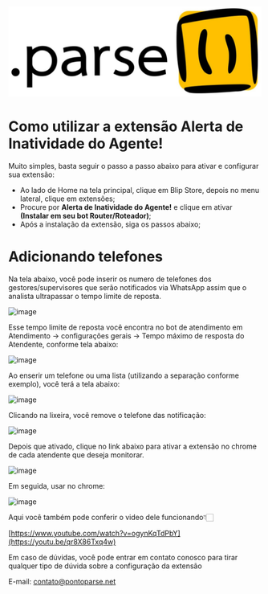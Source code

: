 ![N|Solid](https://raw.githubusercontent.com/Wilkor/img-clonebots/main/logoParseHorizontal.jpeg)


# Como utilizar a extensão Alerta de Inatividade do Agente!

Muito simples, basta seguir o passo a passo abaixo para ativar e configurar sua extensão:

 - Ao lado de Home na tela principal, clique em Blip Store, depois no menu lateral, clique em extensões;
 - Procure por **Alerta de Inatividade do Agente!** e clique em ativar **(Instalar em seu bot Router/Roteador)**;
 - Após a instalação da extensão, siga os passos abaixo;
 
 # Adicionando telefones
 
   Na tela abaixo, você pode inserir os numero de telefones dos gestores/supervisores que serão notificados via WhatsApp assim que o analista ultrapassar o tempo limite de reposta.
   
   ![image](https://github.com/Wilkor/doc-plugin-desk-alert-inactivity-/assets/34819624/c186b70d-8720-4e7f-b8f4-f3237d903f14)
   
   Esse tempo limite de reposta você encontra no bot de atendimento em Atendimento -> configurações gerais -> Tempo máximo de resposta do Atendente, conforme tela abaixo:
   
   ![image](https://github.com/Wilkor/doc-plugin-desk-alert-inactivity-/assets/34819624/4c913472-1a2a-4403-8d7f-29ffc88c76c8)
   
   Ao enserir um telefone ou uma lista (utilizando a separação conforme exemplo), você terá a tela abaixo:
   
   ![image](https://github.com/Wilkor/doc-plugin-desk-alert-inactivity-/assets/34819624/bf793749-ef33-49c2-8072-632bf84292ff)

   Clicando na lixeira, você remove o telefone das notificação:
   
   ![image](https://github.com/Wilkor/doc-plugin-desk-alert-inactivity-/assets/34819624/509efeb2-27ba-4280-82a1-03f3d86c8c36)

  
  Depois que ativado, clique no link abaixo para ativar a extensão no chrome de cada atendente que deseja monitorar.
  
  ![image](https://github.com/Wilkor/doc-plugin-desk-alert-inactivity-/assets/34819624/5a4155ad-a2ef-4540-864d-dd89064cde07)

   Em seguida, usar no chrome:
   
  ![image](https://github.com/Wilkor/doc-plugin-desk-alert-inactivity-/assets/34819624/832f583f-9f35-4a04-950e-6078f943a560)
  
 Aqui você também pode conferir o video dele funcionando👇🏻
 
 [https://www.youtube.com/watch?v=ogynKqTdPbY](https://youtu.be/qr8X86Txq4w)

 Em caso de dúvidas, você pode entrar em contato conosco para tirar qualquer tipo de dúvida sobre a configuração da extensão
 
 E-mail: contato@pontoparse.net
